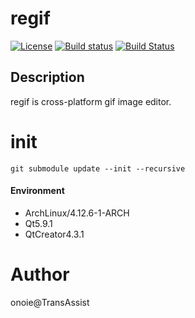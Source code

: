 # regif
[![License](https://img.shields.io/badge/license-LGPL-green.svg)](https://github.com/onoie/regif/blob/master/LICENSE)
[![Build status](https://ci.appveyor.com/api/projects/status/p758abqo0bt41pva?svg=true)](https://ci.appveyor.com/project/onoie/regif)
[![Build Status](https://travis-ci.org/onoie/regif.svg?branch=master)](https://travis-ci.org/onoie/regif)

## Description
regif is cross-platform gif image editor.

# init
`git submodule update --init --recursive`

#### Environment
 * ArchLinux/4.12.6-1-ARCH
 * Qt5.9.1
 * QtCreator4.3.1

# Author
onoie@TransAssist
